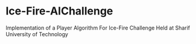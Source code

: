 # Ice-Fire-AIChallenge
Implementation of a Player Algorithm For Ice-Fire Challenge Held at Sharif University of Technology
